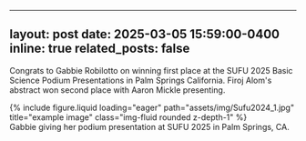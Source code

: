 
---
layout: post
date: 2025-03-05 15:59:00-0400
inline: true
related_posts: false
---

 Congrats to Gabbie Robilotto on winning first place at the SUFU 2025 Basic Science Podium Presentations in Palm Springs California. Firoj Alom's abstract won second place with Aaron Mickle presenting. 
<div class="row">
    <div class="col-sm mt-3 mt-md-0">
        {% include figure.liquid loading="eager" path="assets/img/Sufu2024_1.jpg" title="example image" class="img-fluid rounded z-depth-1" %}
    </div>
</div>
<div class="caption">
    Gabbie giving her podium presentation at SUFU 2025 in Palm Springs, CA.
</div>

